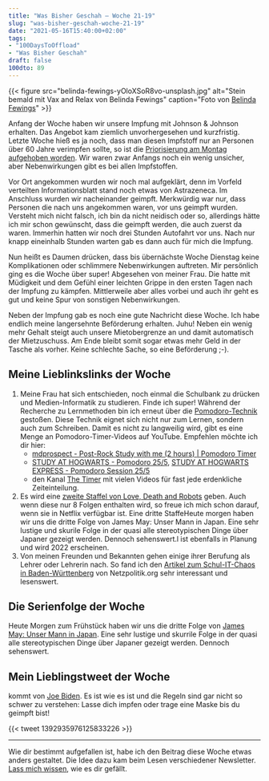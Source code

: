 ```yaml
---
title: "Was Bisher Geschah – Woche 21-19"
slug: "was-bisher-geschah-woche-21-19"
date: "2021-05-16T15:40:00+02:00"
tags:
- "100DaysToOffload"
- "Was Bisher Geschah"
draft: false
100dto: 89
---
```


{{< figure src="belinda-fewings-yOloXSoR8vo-unsplash.jpg" alt="Stein bemald mit Vax and Relax von Belinda Fewings" caption="Foto von [Belinda Fewings](https://unsplash.com/@bel2000a)" >}}

Anfang der Woche haben wir unsere Impfung mit Johnson & Johnson erhalten. Das Angebot kam ziemlich unvorhergesehen und kurzfristig. Letzte Woche hieß es ja noch, dass man diesen Impfstoff nur an Personen über 60 Jahre verimpfen sollte, so ist die [Priorisierung am Montag aufgehoben worden](https://www.tagesschau.de/inland/coronavirus-impfstoff-johnson-101.html). Wir waren zwar Anfangs noch ein wenig unsicher, aber Nebenwirkungen gibt es bei allen Impfstoffen.

Vor Ort angekommen wurden wir noch mal aufgeklärt, denn im Vorfeld verteilten Informationsblatt stand noch etwas von Astrazeneca. Im Anschluss wurden wir nacheinander geimpft. Merkwürdig war nur, dass Personen die nach uns angekommen waren, vor uns geimpft wurden. Versteht mich nicht falsch, ich bin da nicht neidisch oder so, allerdings hätte ich mir schon gewünscht, dass die geimpft werden, die auch zuerst da waren. Immerhin hatten wir noch drei Stunden Autofahrt vor uns. Nach nur knapp eineinhalb Stunden warten gab es dann auch für mich die Impfung.

Nun heißt es Daumen drücken, dass bis übernächste Woche Dienstag keine Komplikationen oder schlimmere Nebenwirkungen auftreten. Mir persönlich ging es die Woche über super! Abgesehen von meiner Frau. Die hatte mit Müdigkeit und dem Gefühl einer leichten Grippe in den ersten Tagen nach der Impfung zu kämpfen. Mittlerweile aber alles vorbei und auch ihr geht es gut und keine Spur von sonstigen Nebenwirkungen.

Neben der Impfung gab es noch eine gute Nachricht diese Woche. Ich habe endlich meine langersehnte Beförderung erhalten. Juhu! Neben ein wenig mehr Gehalt steigt auch unsere Mietobergrenze an und damit automatisch der Mietzuschuss. Am Ende bleibt somit sogar etwas mehr Geld in der Tasche als vorher. Keine schlechte Sache, so eine Beförderung ;-).

## Meine Lieblinkslinks der Woche

1. Meine Frau hat sich entschieden, noch einmal die Schulbank zu drücken und Medien-Informatik zu studieren. Finde ich super! Während der Recherche zu Lernmethoden bin ich erneut über die [Pomodoro-Technik](https://de.wikipedia.org/wiki/Pomodoro-Technik) gestoßen. Diese Technik eignet sich nicht nur zum Lernen, sondern auch zum Schreiben. Damit es nicht zu langweilig wird, gibt es eine Menge an Pomodoro-Timer-Videos auf YouTube. Empfehlen möchte ich dir hier:
   - [mdprospect - Post-Rock Study with me (2 hours) | Pomodoro Timer](https://youtu.be/8awqH4xysj4)
   - [STUDY AT HOGWARTS - Pomodoro 25/5](https://www.youtube.com/watch?v=IzaPLc9TuRE), [STUDY AT HOGWARTS EXPRESS - Pomodoro Session 25/5](https://www.youtube.com/watch?v=FheDEkIkSkI)
   - den Kanal [The Timer](https://www.youtube.com/c/TheTimer/videos) mit vielen Videos für fast jede erdenkliche Zeiteinteilung.
2. Es wird eine [zweite Staffel von Love, Death and Robots](https://www.netzwelt.de/serien/love-death-robots/189060-love-death-robots-deswegen-besteht-staffel-2-nur-8-folgen.html) geben. Auch wenn diese nur 8 Folgen enthalten wird, so freue ich mich schon darauf, wenn sie in Netflix verfügbar ist. Eine dritte StaffeHeute morgen haben wir uns die dritte Folge von James May: Unser Mann in Japan. Eine sehr lustige und skurile Folge in der quasi alle stereotypischen Dinge über Japaner gezeigt werden. Dennoch sehenswert.l ist ebenfalls in Planung und wird 2022 erscheinen.
3.  Von meinen Freunden und Bekannten gehen einige ihrer Berufung als Lehrer oder Lehrerin nach. So fand ich den [Artikel zum Schul-IT-Chaos in Baden-Württenberg](https://netzpolitik.org/2021/schul-it-in-baden-wuerttemberg-das-grosse-chaos/) von Netzpolitik.org sehr interessant und lesenswert.

## Die Serienfolge der Woche

Heute Morgen zum Frühstück haben wir uns die dritte Folge von [James May: Unser Mann in Japan](https://www.amazon.com/James-May-Our-Japan-Season/dp/B082WM379P). Eine sehr lustige und skurrile Folge in der quasi alle stereotypischen Dinge über Japaner gezeigt werden. Dennoch sehenswert.

## Mein Lieblingstweet der Woche

kommt von [Joe Biden](https://twitter.com/JoeBiden/status/1392935976125833226). Es ist wie es ist und die Regeln sind gar nicht so schwer zu verstehen: Lasse dich impfen oder trage eine Maske bis du geimpft bist!

{{< tweet 1392935976125833226 >}}


---

Wie dir bestimmt aufgefallen ist, habe ich den Beitrag diese Woche etwas anders gestaltet. Die Idee dazu kam beim Lesen verschiedener Newsletter. [Lass mich wissen](/impressum/), wie es dir gefällt.

